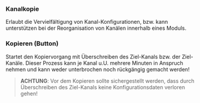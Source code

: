 ﻿### Kanalkopie

Erlaubt die Vervielfältigung von Kanal-Konfigurationen, bzw. kann unterstützen bei der Reorganisation von Kanälen innerhalb eines Moduls.

### Kopieren (Button)

Startet den Kopiervorgang mit Überschreiben des Ziel-Kanals bzw. der Ziel-Kanäle.
Dieser Prozess kann je Kanal u.U. mehrere Minuten in Anspruch nehmen und kann weder unterbrochen noch rückgängig gemacht werden!

> **ACHTUNG**: Vor dem Kopieren sollte sichergestellt werden, dass durch Überschreiben des Ziel-Kanals keine Konfigurationsdaten verloren gehen!

